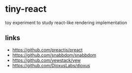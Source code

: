 # tiny-react

toy experiment to study react-like rendering implementation

## links

- https://github.com/preactjs/preact
- https://github.com/snabbdom/snabbdom
- https://github.com/yewstack/yew
- https://github.com/DioxusLabs/dioxus
